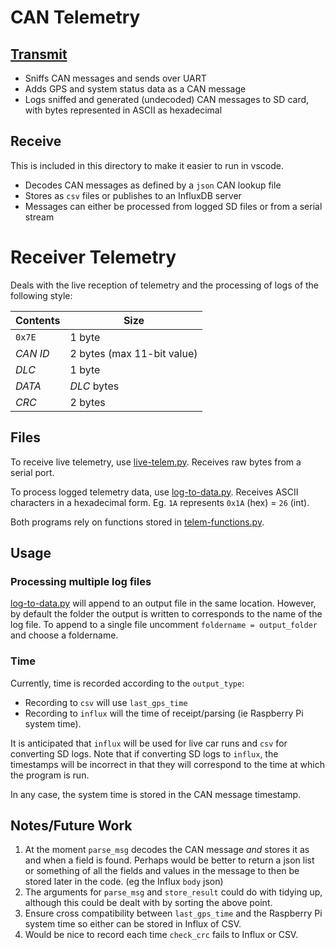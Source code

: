 # CAN Telemetry
## [Transmit](transmit/)
* Sniffs CAN messages and sends over UART
* Adds GPS and system status data as a CAN message
* Logs sniffed and generated (undecoded) CAN messages to SD card, with bytes represented in ASCII as hexadecimal

## Receive
This is included in this directory to make it easier to run in vscode.

* Decodes CAN messages as defined by a `json` CAN lookup file
* Stores as `csv` files or publishes to an InfluxDB server
* Messages can either be processed from logged SD files or from a serial stream

# Receiver Telemetry
Deals with the live reception of telemetry and the processing of logs of the following style:

| Contents  | Size |
| --------- | ---- |
| `0x7E`    | 1 byte |
| *CAN ID*  | 2 bytes (max 11-bit value) |
| *DLC*     | 1 byte |
| *DATA*    | *DLC* bytes |
| *CRC*     | 2 bytes |

## Files
To receive live telemetry, use [live-telem.py](live-telem.py). Receives raw bytes from a serial port.

To process logged telemetry data, use [log-to-data.py](log-to-data.py). Receives ASCII characters in a hexadecimal form. Eg. `1A` represents `0x1A` (hex) = `26` (int).

Both programs rely on functions stored in [telem-functions.py](telem-functions.py).

## Usage

### Processing multiple log files
[log-to-data.py](log-to-data.py) will append to an output file in the same location. However, by default the folder the output is written to corresponds to the name of the log file. To append to a single file uncomment `foldername = output_folder` and choose a foldername.

### Time
Currently, time is recorded according to the `output_type`:
* Recording to `csv` will use `last_gps_time`
* Recording to `influx` will the time of receipt/parsing (ie Raspberry Pi system time). 

It is anticipated that `influx` will be used for live car runs and `csv` for converting SD logs. Note that if converting SD logs to `influx`, the timestamps will be incorrect in that they will correspond to the time at which the program is run.

In any case, the system time is stored in the CAN message timestamp.


## Notes/Future Work
1. At the moment `parse_msg` decodes the CAN message *and* stores it as and when a field is found. Perhaps would be better to return a json list or something of all the fields and values in the message to then be stored later in the code. (eg the Influx `body` json)
1. The arguments for `parse_msg` and `store_result` could do with tidying up, although this could be dealt with by sorting the above point.
1. Ensure cross compatibility between `last_gps_time` and the Raspberry Pi system time so either can be stored in Influx of CSV.
1. Would be nice to record each time `check_crc` fails to Influx or CSV.

